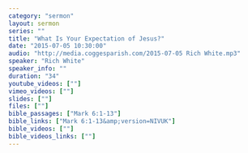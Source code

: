 ```yaml
---
category: "sermon"
layout: sermon
series: ""
title: "What Is Your Expectation of Jesus?"
date: "2015-07-05 10:30:00"
audio: "http://media.coggesparish.com/2015-07-05 Rich White.mp3"
speaker: "Rich White"
speaker_info: ""
duration: "34"
youtube_videos: [""]
vimeo_videos: [""]
slides: [""]
files: [""]
bible_passages: ["Mark 6:1-13"]
bible_links: ["Mark 6:1-13&amp;version=NIVUK"]
bible_videos: [""]
bible_videos_links: [""]
---
```

